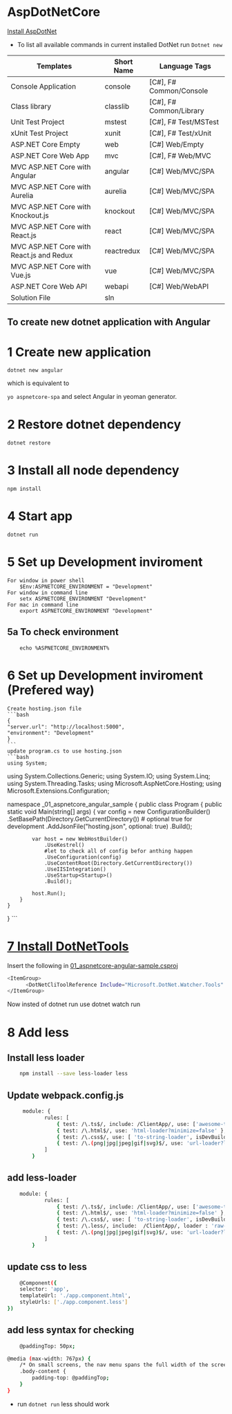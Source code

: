# AspDotNetCore
[Install AspDotNet](https://github.com/DerejeKitaw/AspDotNetCore/blob/master/README.md)

* To list all available commands in current installed DotNet run 
`Dotnet new`

Templates                                    | Short Name      | Language      Tags          
---                                          | ---             | ---
Console Application                           | console         | [C#], F#      Common/Console
Class library                                 | classlib        | [C#], F#      Common/Library
Unit Test Project                             | mstest          | [C#], F#      Test/MSTest   
xUnit Test Project                            | xunit           | [C#], F#      Test/xUnit    
ASP.NET Core Empty                            | web             | [C#]          Web/Empty     
ASP.NET Core Web App                          | mvc             | [C#], F#      Web/MVC       
MVC ASP.NET Core with Angular                 | angular         | [C#]          Web/MVC/SPA   
MVC ASP.NET Core with Aurelia                 | aurelia         | [C#]          Web/MVC/SPA   
MVC ASP.NET Core with Knockout.js             | knockout        | [C#]          Web/MVC/SPA   
MVC ASP.NET Core with React.js                | react           | [C#]          Web/MVC/SPA   
MVC ASP.NET Core with React.js and Redux      | reactredux      | [C#]          Web/MVC/SPA   
MVC ASP.NET Core with Vue.js                  | vue             | [C#]          Web/MVC/SPA   
ASP.NET Core Web API                          | webapi          | [C#]          Web/WebAPI    
Solution File                                 | sln      


## To create new dotnet application with Angular

# 1 Create new application

`dotnet new angular`

which is equivalent to 

`yo aspnetcore-spa` and select Angular in yeoman generator.

# 2 Restore dotnet dependency
`dotnet restore`

# 3 Install all node dependency
`npm install`

# 4 Start app
`dotnet run`

# 5 Set up Development inviroment

    For window in power shell
        $Env:ASPNETCORE_ENVIRONMENT = "Development"
    For window in command line
        setx ASPNETCORE_ENVIRONMENT "Development"
    For mac in command line
        export ASPNETCORE_ENVIRONMENT "Development"

## 5a To check environment
    
        echo %ASPNETCORE_ENVIRONMENT%

# 6 Set up Development inviroment (Prefered way)
    
    Create hosting.json file
    ```bash
    {
    "server.url": "http://localhost:5000",
    "environment": "Development"
    }
    ```
    update program.cs to use hosting.json
    ```bash
    using System;
using System.Collections.Generic;
using System.IO;
using System.Linq;
using System.Threading.Tasks;
using Microsoft.AspNetCore.Hosting;
using Microsoft.Extensions.Configuration;

namespace _01_aspnetcore_angular_sample
{
    public class Program
    {
        public static void Main(string[] args)
        {
            var config = new ConfigurationBuilder()
            .SetBasePath(Directory.GetCurrentDirectory())
            # optional true for development
            .AddJsonFile("hosting.json", optional: true)
            .Build();

            var host = new WebHostBuilder()
                .UseKestrel()
                #let to check all of config befor anthing happen
                .UseConfiguration(config) 
                .UseContentRoot(Directory.GetCurrentDirectory())
                .UseIISIntegration()
                .UseStartup<Startup>()
                .Build();

            host.Run();
        }
    }
}
    ```
# [7 Install DotNetTools](https://github.com/aspnet/DotNetTools)
  Insert the following in [01_aspnetcore-angular-sample.csproj](https://github.com/DerejeKitaw/AspDotNetCore/blob/master/01_aspnetcore-angular-sample/01_aspnetcore-angular-sample.csproj)
  ```bash
  <ItemGroup>
        <DotNetCliToolReference Include="Microsoft.DotNet.Watcher.Tools" Version="1.0.0" />
  </ItemGroup>
  ```
Now insted of dotnet run use dotnet watch run

# 8 Add less

## Install less loader
```bash
    npm install --save less-loader less
```
## Update webpack.config.js
```bash
     module: {
            rules: [
                { test: /\.ts$/, include: /ClientApp/, use: ['awesome-typescript-loader?silent=true', 'angular2-template-loader'] },
                { test: /\.html$/, use: 'html-loader?minimize=false' },
                { test: /\.css$/, use: [ 'to-string-loader', isDevBuild ? 'css-loader' : 'css-loader?minimize' ] },
                { test: /\.(png|jpg|jpeg|gif|svg)$/, use: 'url-loader?limit=25000' }
            ]
        }
```
## add less-loader
```bash
    module: {
            rules: [
                { test: /\.ts$/, include: /ClientApp/, use: ['awesome-typescript-loader?silent=true', 'angular2-template-loader'] },
                { test: /\.html$/, use: 'html-loader?minimize=false' },
                { test: /\.css$/, use: [ 'to-string-loader', isDevBuild ? 'css-loader' : 'css-loader?minimize' ] },
                { test: /\.less/, include:  /ClientApp/, loader : 'raw-loader!less-loader'},
                { test: /\.(png|jpg|jpeg|gif|svg)$/, use: 'url-loader?limit=25000' }
            ]
        }
```
## update css to less
```bash
    @Component({
    selector: 'app',
    templateUrl: './app.component.html',
    styleUrls: ['./app.component.less']
})
```
## add less syntax for checking
```bash
    @paddingTop: 50px;

@media (max-width: 767px) {
    /* On small screens, the nav menu spans the full width of the screen. Leave a space for it. */
    .body-content {
        padding-top: @paddingTop;
    }
}

```
* run `dotnet run` less should work